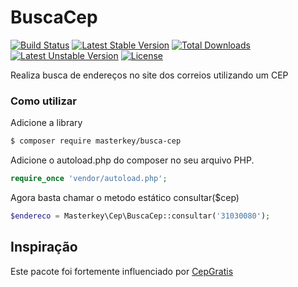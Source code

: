 BuscaCep
====================
[![Build Status](https://travis-ci.org/MasterkeyInformatica/busca-cep.svg?branch=master)](https://travis-ci.org/MasterkeyInformatica/busca-cep)
[![Latest Stable Version](https://poser.pugx.org/masterkey/busca-cep/v/stable)](https://packagist.org/packages/masterkey/busca-cep)
[![Total Downloads](https://poser.pugx.org/masterkey/busca-cep/downloads)](https://packagist.org/packages/masterkey/busca-cep)
[![Latest Unstable Version](https://poser.pugx.org/masterkey/busca-cep/v/unstable)](https://packagist.org/packages/masterkey/busca-cep) [![License](https://poser.pugx.org/masterkey/busca-cep/license)](https://packagist.org/packages/masterkey/busca-cep)

Realiza busca de endereços no site dos correios utilizando um CEP

### Como utilizar

Adicione a library

```sh
$ composer require masterkey/busca-cep
```

Adicione o autoload.php do composer no seu arquivo PHP.

```php
require_once 'vendor/autoload.php';  
```

Agora basta chamar o metodo estático consultar($cep)

```php
$endereco = Masterkey\Cep\BuscaCep::consultar('31030080');
```

Inspiração
---------

Este pacote foi fortemente influenciado por [CepGratis](https://github.com/jansenfelipe/cep-gratis)
